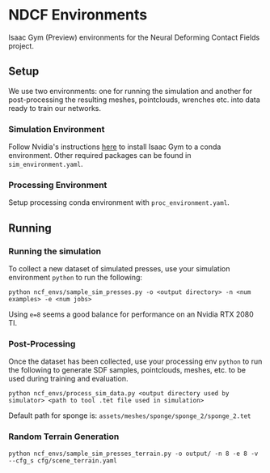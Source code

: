 # NDCF Environments

Isaac Gym (Preview) environments for the Neural Deforming Contact Fields project.

## Setup

We use two environments: one for running the simulation and another for post-processing the resulting
meshes, pointclouds, wrenches etc. into data ready to train our networks.

### Simulation Environment

Follow Nvidia's instructions [here](https://developer.nvidia.com/isaac-gym) to install Isaac Gym to a conda environment.
Other required packages can be found in `sim_environment.yaml`.

### Processing Environment

Setup processing conda environment with `proc_environment.yaml`.

## Running

### Running the simulation

To collect a new dataset of simulated presses, use your simulation environment `python` to run the following:

```
python ncf_envs/sample_sim_presses.py -o <output directory> -n <num examples> -e <num jobs>
```

Using `e=8` seems a good balance for performance on an Nvidia RTX 2080 TI.

### Post-Processing

Once the dataset has been collected, use your processing env `python` to run the following to generate
SDF samples, pointclouds, meshes, etc. to be used during training and evaluation.

```
python ncf_envs/process_sim_data.py <output directory used by simulator> <path to tool .tet file used in simulation>
```

Default path for sponge is: `assets/meshes/sponge/sponge_2/sponge_2.tet`

### Random Terrain Generation
```angular2html
python ncf_envs/sample_sim_presses_terrain.py -o output/ -n 8 -e 8 -v --cfg_s cfg/scene_terrain.yaml
```
